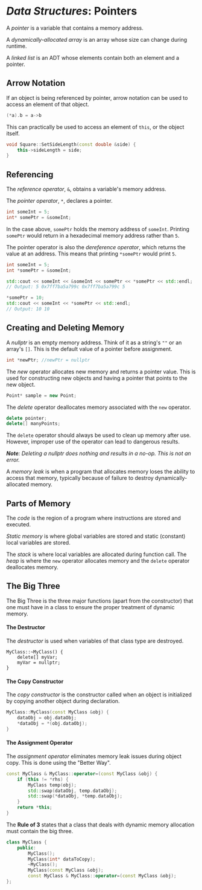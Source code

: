 # ***Data Structures***: Pointers
A *pointer* is a variable that contains a memory address.

A *dynamically-allocated array* is an array whose size can change during runtime.

A *linked list* is an ADT whose elements contain both an element and a pointer.

## Arrow Notation
If an object is being referenced by pointer, arrow notation can be used to access an element of that object.
```c++
(*a).b = a->b
```

This can practically be used to access an element of `this`, or the object itself.
```c++
void Square::SetSideLength(const double &side) {
	this->sideLength = side;
}
```

## Referencing
The *reference operator*, `&`, obtains a variable's memory address.

The *pointer operator*, `*`, declares a pointer.
```c++
int someInt = 5;
int* somePtr = &someInt;
```

In the case above, `somePtr` holds the memory address of `someInt`.  Printing `somePtr` would return in a hexadecimal memory address rather than `5`.

The pointer operator is also the *dereference operator*, which returns the value at an address.  This means that printing `*somePtr` would print `5`.
```c++
int someInt = 5;
int *somePtr = &someInt;

std::cout << someInt << &someInt << somePtr << *somePtr << std::endl;
// Output: 5 0x7ff7ba5a799c 0x7ff7ba5a799c 5

*somePtr = 10;
std::cout << someInt << *somePtr << std::endl;
// Output: 10 10
```

## Creating and Deleting Memory

A *nullptr* is an empty memory address.  Think of it as a string's `""` or an array's `[]`.  This is the default value of a pointer before assignment.
```c++
int *newPtr; //newPtr = nullptr
```

The *new* operator allocates new memory and returns a pointer value.  This is used for constructing new objects and having a pointer that points to the new object.
```c++
Point* sample = new Point;
```

The *delete* operator deallocates memory associated with the `new` operator.
```c++
delete pointer;
delete[] manyPoints;
```
The `delete` operator should always be used to clean up memory after use.  However, improper use of the operator can lead to dangerous results.

***Note**: Deleting a nullptr does nothing and results in a no-op.  This is not an error.*

A *memory leak* is when a program that allocates memory loses the ability to access that memory, typically because of failure to destroy dynamically-allocated memory.

## Parts of Memory
The *code* is the region of a program where instructions are stored and executed.

*Static memory* is where global variables are stored and static (constant) local variables are stored.

The *stack* is where local variables are allocated during function call.  The *heap* is where the `new` operator allocates memory and the `delete` operator deallocates memory.

## The Big Three
The Big Three is the three major functions (apart from the constructor) that one must have in a class to ensure the proper treatment of dynamic memory.

#### The Destructor
The *destructor* is used when variables of that class type are destroyed.
```c+++
MyClass::~MyClass() {
	delete[] myVar;
	myVar = nullptr;
}
```

#### The Copy Constructor
The *copy constructor* is the constructor called when an object is initialized by copying another object during declaration.
```c++
MyClass::MyClass(const MyClass &obj) {
	dataObj = obj.dataObj;
	*dataObj = *(obj.dataObj);
}
```

#### The Assignment Operator
The *assignment operator* eliminates memory leak issues during object copy.  This is done using the "Better Way".
```c++
const MyClass & MyClass::operator=(const MyClass &obj) {
	if (this != *rhs) {
		MyClass temp(obj);
		std::swap(dataObj, temp.dataObj);
		std::swap(*dataObj, *temp.dataObj);
	}
	return *this;
}
```

The **Rule of 3** states that a class that deals with dynamic memory allocation must contain the big three.
```c++
class MyClass {
	public:
		MyClass();
		MyClass(int* dataToCopy);
		~MyClass();
		MyClass(const MyClass &obj);
		const MyClass & MyClass::operator=(const MyClass &obj);
};
```